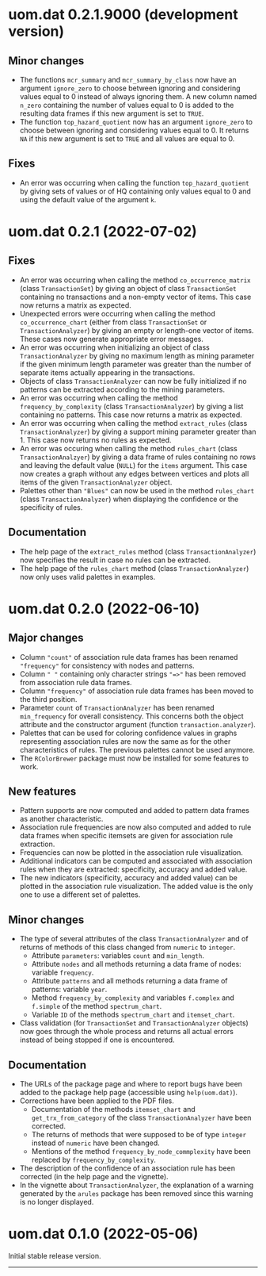 # uom.dat 0.2.1.9000 (development version)

## Minor changes

* The functions `mcr_summary` and `mcr_summary_by_class` now have an argument `ignore_zero` to choose between ignoring and considering values equal to 0 instead of always ignoring them. A new column named `n_zero` containing the number of values equal to 0 is added to the resulting data frames if this new argument is set to `TRUE`.
* The function `top_hazard_quotient` now has an argument `ignore_zero` to choose between ignoring and considering values equal to 0. It returns `NA` if this new argument is set to `TRUE` and all values are equal to 0.

## Fixes

* An error was occurring when calling the function `top_hazard_quotient` by giving sets of values or of HQ containing only values equal to 0 and using the default value of the argument `k`.



# uom.dat 0.2.1 (2022-07-02)

## Fixes

* An error was occurring when calling the method `co_occurrence_matrix` (class `TransactionSet`) by giving an object of class `TransactionSet` containing no transactions and a non-empty vector of items. This case now returns a matrix as expected.
* Unexpected errors were occurring when calling the method `co_occurrence_chart` (either from class `TransactionSet` or `TransactionAnalyzer`) by giving an empty or length-one vector of items. These cases now generate appropriate error messages.
* An error was occurring when initializing an object of class `TransactionAnalyzer` by giving no maximum length as mining parameter if the given minimum length parameter was greater than the number of separate items actually appearing in the transactions.
* Objects of class `TransactionAnalyzer` can now be fully initialized if no patterns can be extracted according to the mining parameters.
* An error was occurring when calling the method `frequency_by_complexity` (class `TransactionAnalyzer`) by giving a list containing no patterns. This case now returns a matrix as expected.
* An error was occurring when calling the method `extract_rules` (class `TransactionAnalyzer`) by giving a support mining parameter greater than 1. This case now returns no rules as expected.
* An error was occuring when calling the method `rules_chart` (class `TransactionAnalzyer`) by giving a data frame of rules containing no rows and leaving the default value (`NULL`) for the `items` argument. This case now creates a graph without any edges between vertices and plots all items of the given `TransactionAnalyzer` object.
* Palettes other than `"Blues"` can now be used in the method `rules_chart` (class `TransactionAnalyzer`) when displaying the confidence or the specificity of rules.

## Documentation

* The help page of the `extract_rules` method (class `TransactionAnalyzer`) now specifies the result in case no rules can be extracted.
* The help page of the `rules_chart` method (class `TransactionAnalyzer`) now only uses valid palettes in examples.



# uom.dat 0.2.0 (2022-06-10)

## Major changes

* Column `"count"` of association rule data frames has been renamed `"frequency"` for consistency with nodes and patterns.
* Column `" "` containing only character strings `"=>"` has been removed from association rule data frames.
* Column `"frequency"` of association rule data frames has been moved to the third position.
* Parameter `count` of `TransactionAnalyzer` has been renamed `min_frequency` for overall consistency. This concerns both the object attribute and the constructor argument (function `transaction.analyzer`).
* Palettes that can be used for coloring confidence values in graphs representing association rules are now the same as for the other characteristics of rules. The previous palettes cannot be used anymore.
* The `RColorBrewer` package must now be installed for some features to work.

## New features

* Pattern supports are now computed and added to pattern data frames as another characteristic.
* Association rule frequencies are now also computed and added to rule data frames when specific itemsets are given for association rule extraction.
* Frequencies can now be plotted in the association rule visualization.
* Additional indicators can be computed and associated with association rules when they are extracted: specificity, accuracy and added value.
* The new indicators (specificity, accuracy and added value) can be plotted in the association rule visualization. The added value is the only one to use a different set of palettes.

## Minor changes

* The type of several attributes of the class `TransactionAnalyzer` and of returns of methods of this class changed from `numeric` to `integer`.
    - Attribute `parameters`: variables `count` and `min_length`.
    - Attribute `nodes` and all methods returning a data frame of nodes: variable `frequency`.
    - Attribute `patterns` and all methods returning a data frame of patterns: variable `year`.
    - Method `frequency_by_complexity` and variables `f.complex` and `f.simple` of the method `spectrum_chart`.
    - Variable `ID` of the methods `spectrum_chart` and `itemset_chart`.
* Class validation (for `TransactionSet` and `TransactionAnalyzer` objects) now goes through the whole process and returns all actual errors instead of being stopped if one is encountered.

## Documentation

* The URLs of the package page and where to report bugs have been added to the package help page (accessible using `help(uom.dat)`).
* Corrections have been applied to the PDF files.
    - Documentation of the methods `itemset_chart` and `get_trx_from_category` of the class `TransactionAnalyzer` have been corrected.
    - The returns of methods that were supposed to be of type `integer` instead of `numeric` have been changed.
    - Mentions of the method `frequency_by_node_commplexity` have been replaced by `frequency_by_complexity`.
* The description of the confidence of an association rule has been corrected (in the help page and the vignette).
* In the vignette about `TransactionAnalyzer`, the explanation of a warning generated by the `arules` package has been removed since this warning is no longer displayed.



# uom.dat 0.1.0 (2022-05-06)

Initial stable release version.


---
